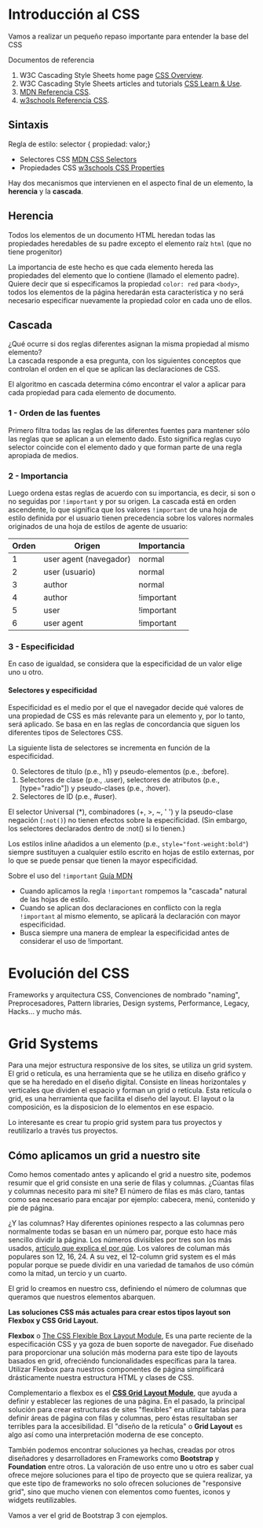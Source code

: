 
# Introducción al CSS

Vamos a realizar un pequeño repaso importante para entender la base del CSS

Documentos de referencia

1. W3C Cascading Style Sheets home page [CSS Overview](https://www.w3.org/Style/CSS/Overview.en.html).
2. W3C Cascading Style Sheets articles and tutorials [CSS Learn & Use](https://www.w3.org/Style/CSS/learning).
3. [MDN Referencia CSS](https://developer.mozilla.org/es/docs/Web/CSS/Referencia_CSS).
4. [w3schools Referencia CSS](https://www.w3schools.com/cssref/default.asp).


## Sintaxis

Regla de estilo: selector { propiedad: valor;}

* Selectores CSS [MDN CSS Selectors](https://developer.mozilla.org/en-US/docs/Web/CSS/CSS_Selectors)
* Propiedades CSS [w3schools CSS Properties](http://htmlreference.io/semantic/)

Hay dos mecanismos que intervienen en el aspecto final de un elemento, la **herencia** y la **cascada**. 

## Herencia

Todos los elementos de un documento HTML heredan todas las propiedades heredables de su padre excepto el elemento raíz `html` (que no tiene progenitor)

La importancia de este hecho es que cada elemento hereda las propiedades del elemento que lo contiene (llamado el elemento padre). Quiere decir que si especificamos la propiedad `color: red` para `<body>`, todos los elementos de la página heredarán esta característica y no será necesario especificar nuevamente la propiedad color en cada uno de ellos.


## Cascada

¿Qué ocurre si dos reglas diferentes asignan la misma propiedad al mismo elemento?  
La cascada responde a esa pregunta, con los siguientes conceptos que controlan el orden en el que se aplican las declaraciones de CSS.

El algoritmo en cascada determina cómo encontrar el valor a aplicar para cada propiedad para cada elemento de documento.

### 1 - Orden de las fuentes
Primero filtra todas las reglas de las diferentes fuentes para mantener sólo las reglas que se aplican a un elemento dado. Esto significa reglas cuyo selector coincide con el elemento dado y que forman parte de una regla apropiada de medios.


### 2 - Importancia 
Luego ordena estas reglas de acuerdo con su importancia, es decir, si son o no seguidas por `!important` y por su origen. La cascada está en orden ascendente, lo que significa que los valores `!important` de una hoja de estilo definida por el usuario tienen precedencia sobre los valores normales originados de una hoja de estilos de agente de usuario:

 Orden | Origen | Importancia
-------| -------| -------------
1 | user agent (navegador) | normal
2 | user (usuario) | normal
3 | author  | normal
4 | author | !important 
5 | user | !important 
6 | user agent | !important

### 3 - Especificidad
En caso de igualdad, se considera que la especificidad de un valor elige uno u otro.

#### Selectores y especificidad

Especificidad es el medio por el que el navegador decide qué valores de una propiedad de CSS es más relevante para un elemento y, por lo tanto, será aplicado. Se basa en en las reglas de concordancia que siguen los diferentes tipos de Selectores CSS.

La siguiente lista de selectores se incrementa en función de la especificidad.

0.  Selectores de título (p.e., h1) y pseudo-elementos (p.e., :before).
1.  Selectores de clase (p.e., .user), selectores de atributos (p.e., [type="radio"]) y pseudo-clases (p.e., :hover).
2.  Selectores de ID (p.e., #user).

El selector Universal (*), combinadores (+, >, ~, ' ') y la pseudo-clase negación (`:not()`) no tienen efectos sobre la especificidad. (Sin embargo, los selectores declarados dentro de :not() si lo tienen.)

Los estilos inline añadidos a un elemento (p.e., `style="font-weight:bold"`) siempre sustituyen a cualquier estilo escrito en hojas de estilo externas, por lo que se puede pensar que tienen la mayor especificidad.

Sobre el uso del `!important` [Guía MDN](https://developer.mozilla.org/es/docs/Web/CSS/Especificidad#La_excepción_!important)

*  Cuando aplicamos la regla `!important` rompemos la "cascada" natural de las hojas de estilo.
*  Cuando se aplican dos declaraciones en conflicto con la regla `!important` al mismo elemento, se aplicará la declaración con mayor especificidad.
*  Busca siempre una manera de emplear la especificidad antes de considerar el uso de !important.




# Evolución del CSS

Frameworks y arquitectura CSS, Convenciones de nombrado "naming", Preprocesadores, Pattern libraries, Design systems, Performance, Legacy, Hacks... y mucho más.


# Grid Systems 

Para una mejor estructura responsive de los sites, se utiliza un grid system.
El grid o retícula, es una herramienta que se he utiliza en diseño gráfico y que se ha heredado en el diseño digital. Consiste en líneas horizontales y verticales que dividen el espacio y forman un grid o retícula. Esta retícula o grid, es una herramienta que facilita el diseño del layout. El layout o la composición, es la disposicion de lo elementos en ese espacio.

Lo interesante es crear tu propio grid system para tus proyectos y reutilizarlo a través tus proyectos.

## Cómo aplicamos un grid a nuestro site

Como hemos comentado antes y aplicando el grid a nuestro site, podemos resumir que el grid consiste en una serie de filas y columnas. 
¿Cúantas filas y columnas necesito para mi site? El número de filas es más claro, tantas como sea necesario para encajar por ejemplo: cabecera, menú, contenido y pie de página. 

¿Y las columnas? Hay diferentes opiniones respecto a las columnas pero normalmente todas se basan en un número par, porque esto hace más sencillo dividir la página. Los números divisibles por tres son los más usados, [artículo que explica el por qúe](https://en.wikipedia.org/wiki/Golden_ratio). Los valores de columan más populares son 12, 16, 24.
A su vez, el 12-column grid system es el más popular porque se puede dividir en una variedad de tamaños de uso cómún como la mitad, un tercio y un cuarto. 

El grid lo creamos en nuestro css, definiendo el número de columnas que queramos que nuestros elementos abarquen.

**Las soluciones CSS más actuales para crear estos tipos layout son Flexbox y CSS Grid Layout.**

**Flexbox** o [The CSS Flexible Box Layout Module](https://www.w3.org/TR/css-flexbox-1/), Es una parte reciente de la especificación CSS y ya goza de buen soporte de navegador. 
Fue diseñado para proporcionar una solución más moderna para este tipo de layouts basados en grid, ofreciéndo funcionalidades específicas para la tarea.
Utilizar Flexbox para nuestros componentes de página simplificará drásticamente nuestra estructura HTML y clases de CSS.


Complementario a flexbox es el [**CSS Grid Layout Module**](https://www.w3.org/TR/css3-grid-layout/), que ayuda a definir y establecer las regiones de una página. 
En el pasado, la principal solución para crear estructuras de sites "flexibles" era utilizar tablas para definir áreas de página con filas y columnas, pero éstas resultaban ser terribles para la accesibilidad. El "diseño de la retícula" o **Grid Layout** es algo así como una interpretación moderna de ese concepto.


También podemos encontrar soluciones ya hechas, creadas por otros diseñadores y desarrolladores en Frameworks como **Bootstrap** y **Foundation** entre otros.
La valoración de uso entre uno u otro es saber cual ofrece mejore soluciones para el tipo de proyecto que se quiera realizar, ya que este tipo de frameworks no solo ofrecen soluciones de "responsive grid", sino que mucho vienen con elementos como fuentes, iconos y widgets reutilizables.

Vamos a ver el grid de Bootstrap 3 con ejemplos.




